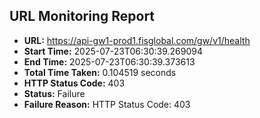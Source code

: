 ## URL Monitoring Report

- **URL:** https://api-gw1-prod1.fisglobal.com/gw/v1/health
- **Start Time:** 2025-07-23T06:30:39.269094
- **End Time:** 2025-07-23T06:30:39.373613
- **Total Time Taken:** 0.104519 seconds
- **HTTP Status Code:** 403
- **Status:** Failure
- **Failure Reason:** HTTP Status Code: 403
